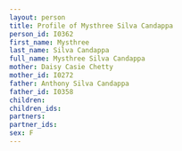 ```yaml
---
layout: person
title: Profile of Mysthree Silva Candappa
person_id: I0362
first_name: Mysthree
last_name: Silva Candappa
full_name: Mysthree Silva Candappa
mother: Daisy Casie Chetty
mother_id: I0272
father: Anthony Silva Candappa
father_id: I0358
children:
children_ids:
partners:
partner_ids:
sex: F
---
```



